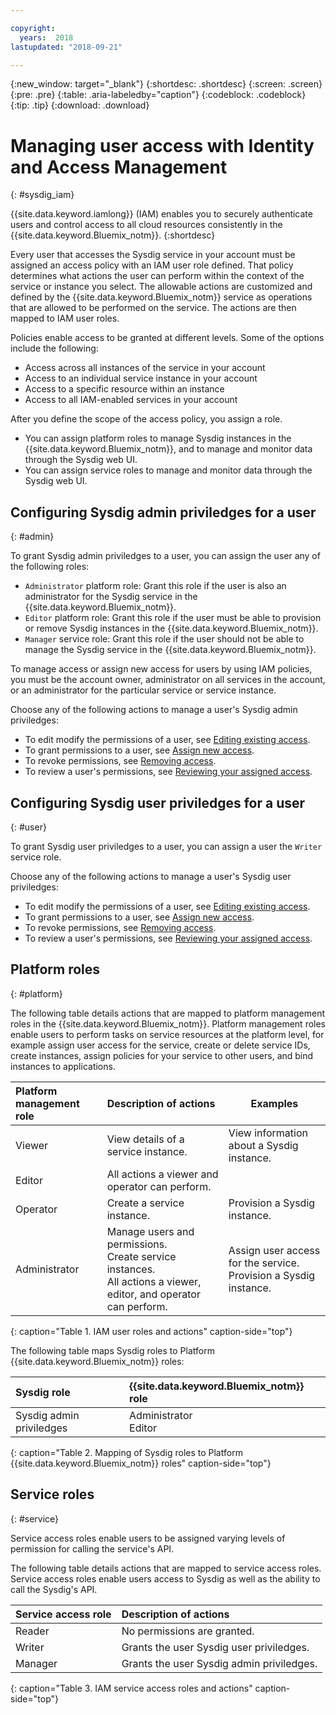 ```yaml
---

copyright:
  years:  2018
lastupdated: "2018-09-21"

---
```


{:new_window: target="_blank"}
{:shortdesc: .shortdesc}
{:screen: .screen}
{:pre: .pre}
{:table: .aria-labeledby="caption"}
{:codeblock: .codeblock}
{:tip: .tip}
{:download: .download}

 
# Managing user access with Identity and Access Management
{: #sysdig_iam}

{{site.data.keyword.iamlong}} (IAM) enables you to securely authenticate users and control access to all cloud resources consistently in the {{site.data.keyword.Bluemix_notm}}. 
{:shortdesc}

Every user that accesses the Sysdig service in your account must be assigned an access policy with an IAM user role defined. That policy determines what actions the user can perform within the context of the service or instance you select. The allowable actions are customized and defined by the {{site.data.keyword.Bluemix_notm}} service as operations that are allowed to be performed on the service. The actions are then mapped to IAM user roles.

Policies enable access to be granted at different levels. Some of the options include the following: 

* Access across all instances of the service in your account
* Access to an individual service instance in your account
* Access to a specific resource within an instance
* Access to all IAM-enabled services in your account

After you define the scope of the access policy, you assign a role. 

* You can assign platform roles to manage Sysdig instances in the {{site.data.keyword.Bluemix_notm}}, and to manage and monitor data through the Sysdig web UI.
* You can assign service roles to manage and monitor data through the Sysdig web UI.



## Configuring Sysdig admin priviledges for a user
{: #admin}

To grant Sysdig admin priviledges to a user, you can assign the user any of the following roles:

* `Administrator` platform role: Grant this role if the user is also an administrator for the Sysdig service in the {{site.data.keyword.Bluemix_notm}}.
* `Editor` platform role: Grant this role if the user must be able to provision or remove Sysdig instances in the {{site.data.keyword.Bluemix_notm}}.
* `Manager` service role:  Grant this role if the user should not be able to manage the Sysdig service in the {{site.data.keyword.Bluemix_notm}}.

To manage access or assign new access for users by using IAM policies, you must be the account owner, administrator on all services in the account, or an administrator for the particular service or service instance. 

Choose any of the following actions to manage a user's Sysdig admin priviledges:

* To edit modify the permissions of a user, see [Editing existing access](/docs/iam/mngiam.html#editing-existing-access).
* To grant permissions to a user, see [Assign new access](/docs/iam/mngiam.html#assignaccess).
* To revoke permissions, see [Removing access](/docs/iam/mngiam.html#removing-access).
* To review a user's permissions, see [Reviewing your assigned access](/docs/iam/mngiam.html#reviewing-your-assigned-access).


## Configuring Sysdig user priviledges for a user
{: #user}

To grant Sysdig user priviledges to a user, you can assign a user the `Writer` service role.

Choose any of the following actions to manage a user's Sysdig user priviledges:

* To edit modify the permissions of a user, see [Editing existing access](/docs/iam/mngiam.html#editing-existing-access).
* To grant permissions to a user, see [Assign new access](/docs/iam/mngiam.html#assignaccess).
* To revoke permissions, see [Removing access](/docs/iam/mngiam.html#removing-access).
* To review a user's permissions, see [Reviewing your assigned access](/docs/iam/mngiam.html#reviewing-your-assigned-access).
 


## Platform roles
{: #platform}

The following table details actions that are mapped to platform management roles in the {{site.data.keyword.Bluemix_notm}}. Platform management roles enable users to perform tasks on service resources at the platform level, for example assign user access for the service, create or delete service IDs, create instances, assign policies for your service to other users, and bind instances to applications.

| Platform management role | Description of actions              | Examples                                  |
|:-------------------------|:------------------------------------|-------------------------------------------|
| Viewer                   | View details of a service instance. | View information about a Sysdig instance. |
| Editor                   | All actions a viewer and operator can perform.    |                             |
| Operator                 | Create a service instance.          | Provision a Sysdig instance.              |
| Administrator            | Manage users and permissions. </br>Create service instances. </br>All actions a viewer, editor, and operator can perform. | Assign user access for the service. </br>Provision a Sysdig instance. |
{: caption="Table 1. IAM user roles and actions" caption-side="top"}

The following table maps Sysdig roles to Platform {{site.data.keyword.Bluemix_notm}} roles:

| Sysdig role                              |  {{site.data.keyword.Bluemix_notm}} role  |
|:-----------------------------------------|:------------------------------------------|
| Sysdig admin priviledges                 | Administrator </br>Editor |
{: caption="Table 2. Mapping of Sysdig roles to Platform {{site.data.keyword.Bluemix_notm}} roles" caption-side="top"}


## Service roles
{: #service}

Service access roles enable users to be assigned varying levels of permission for calling the service's API.

The following table details actions that are mapped to service access roles. Service access roles enable users access to Sysdig as well as the ability to call the Sysdig's API.

| Service access role | Description of actions                      | 
|:--------------------|:--------------------------------------------|
| Reader              | No permissions are granted.                 | 
| Writer              | Grants the user Sysdig user priviledges.    |
| Manager             | Grants the user Sysdig admin priviledges.   | 
{: caption="Table 3. IAM service access roles and actions" caption-side="top"}




